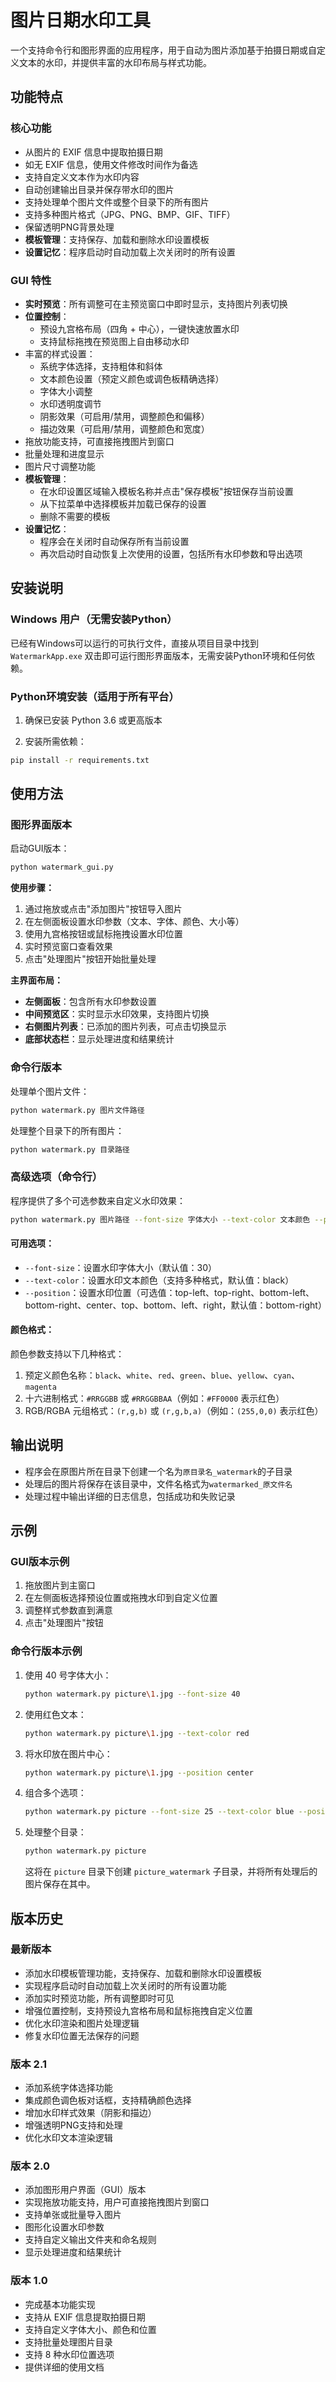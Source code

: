 # 图片日期水印工具

一个支持命令行和图形界面的应用程序，用于自动为图片添加基于拍摄日期或自定义文本的水印，并提供丰富的水印布局与样式功能。

## 功能特点

### 核心功能
- 从图片的 EXIF 信息中提取拍摄日期
- 如无 EXIF 信息，使用文件修改时间作为备选
- 支持自定义文本作为水印内容
- 自动创建输出目录并保存带水印的图片
- 支持处理单个图片文件或整个目录下的所有图片
- 支持多种图片格式（JPG、PNG、BMP、GIF、TIFF）
- 保留透明PNG背景处理
- **模板管理**：支持保存、加载和删除水印设置模板
- **设置记忆**：程序启动时自动加载上次关闭时的所有设置

### GUI 特性
- **实时预览**：所有调整可在主预览窗口中即时显示，支持图片列表切换
- **位置控制**：
  - 预设九宫格布局（四角 + 中心），一键快速放置水印
  - 支持鼠标拖拽在预览图上自由移动水印
- 丰富的样式设置：
  - 系统字体选择，支持粗体和斜体
  - 文本颜色设置（预定义颜色或调色板精确选择）
  - 字体大小调整
  - 水印透明度调节
  - 阴影效果（可启用/禁用，调整颜色和偏移）
  - 描边效果（可启用/禁用，调整颜色和宽度）
- 拖放功能支持，可直接拖拽图片到窗口
- 批量处理和进度显示
- 图片尺寸调整功能
- **模板管理**：
  - 在水印设置区域输入模板名称并点击"保存模板"按钮保存当前设置
  - 从下拉菜单中选择模板并加载已保存的设置
  - 删除不需要的模板
- **设置记忆**：
  - 程序会在关闭时自动保存所有当前设置
  - 再次启动时自动恢复上次使用的设置，包括所有水印参数和导出选项

## 安装说明

### Windows 用户（无需安装Python）

已经有Windows可以运行的可执行文件，直接从项目目录中找到 `WatermarkApp.exe` 双击即可运行图形界面版本，无需安装Python环境和任何依赖。

### Python环境安装（适用于所有平台）

1. 确保已安装 Python 3.6 或更高版本

2. 安装所需依赖：

```bash
pip install -r requirements.txt
```

## 使用方法

### 图形界面版本

启动GUI版本：

```bash
python watermark_gui.py
```

**使用步骤：**
1. 通过拖放或点击"添加图片"按钮导入图片
2. 在左侧面板设置水印参数（文本、字体、颜色、大小等）
3. 使用九宫格按钮或鼠标拖拽设置水印位置
4. 实时预览窗口查看效果
5. 点击"处理图片"按钮开始批量处理

**主界面布局：**
- **左侧面板**：包含所有水印参数设置
- **中间预览区**：实时显示水印效果，支持图片切换
- **右侧图片列表**：已添加的图片列表，可点击切换显示
- **底部状态栏**：显示处理进度和结果统计

### 命令行版本

处理单个图片文件：

```bash
python watermark.py 图片文件路径
```

处理整个目录下的所有图片：

```bash
python watermark.py 目录路径
```

### 高级选项（命令行）

程序提供了多个可选参数来自定义水印效果：

```bash
python watermark.py 图片路径 --font-size 字体大小 --text-color 文本颜色 --position 位置
```

#### 可用选项：

- `--font-size`：设置水印字体大小（默认值：30）
- `--text-color`：设置水印文本颜色（支持多种格式，默认值：black）
- `--position`：设置水印位置（可选值：top-left、top-right、bottom-left、bottom-right、center、top、bottom、left、right，默认值：bottom-right）

#### 颜色格式：

颜色参数支持以下几种格式：

1. 预定义颜色名称：`black`、`white`、`red`、`green`、`blue`、`yellow`、`cyan`、`magenta`
2. 十六进制格式：`#RRGGBB` 或 `#RRGGBBAA`（例如：`#FF0000` 表示红色）
3. RGB/RGBA 元组格式：`(r,g,b)` 或 `(r,g,b,a)`（例如：`(255,0,0)` 表示红色）

## 输出说明

- 程序会在原图片所在目录下创建一个名为`原目录名_watermark`的子目录
- 处理后的图片将保存在该目录中，文件名格式为`watermarked_原文件名`
- 处理过程中输出详细的日志信息，包括成功和失败记录

## 示例

### GUI版本示例

1. 拖放图片到主窗口
2. 在左侧面板选择预设位置或拖拽水印到自定义位置
3. 调整样式参数直到满意
4. 点击"处理图片"按钮

### 命令行版本示例

1. 使用 40 号字体大小：
   ```bash
   python watermark.py picture\1.jpg --font-size 40
   ```

2. 使用红色文本：
   ```bash
   python watermark.py picture\1.jpg --text-color red
   ```

3. 将水印放在图片中心：
   ```bash
   python watermark.py picture\1.jpg --position center
   ```

4. 组合多个选项：
   ```bash
   python watermark.py picture --font-size 25 --text-color blue --position top-left
   ```

5. 处理整个目录：
   ```bash
   python watermark.py picture
   ```
   这将在 `picture` 目录下创建 `picture_watermark` 子目录，并将所有处理后的图片保存在其中。

## 版本历史

### 最新版本

- 添加水印模板管理功能，支持保存、加载和删除水印设置模板
- 实现程序启动时自动加载上次关闭时的所有设置功能
- 添加实时预览功能，所有调整即时可见
- 增强位置控制，支持预设九宫格布局和鼠标拖拽自定义位置
- 优化水印渲染和图片处理逻辑
- 修复水印位置无法保存的问题

### 版本 2.1

- 添加系统字体选择功能
- 集成颜色调色板对话框，支持精确颜色选择
- 增加水印样式效果（阴影和描边）
- 增强透明PNG支持和处理
- 优化水印文本渲染逻辑

### 版本 2.0

- 添加图形用户界面（GUI）版本
- 实现拖放功能支持，用户可直接拖拽图片到窗口
- 支持单张或批量导入图片
- 图形化设置水印参数
- 支持自定义输出文件夹和命名规则
- 显示处理进度和结果统计

### 版本 1.0

- 完成基本功能实现
- 支持从 EXIF 信息提取拍摄日期
- 支持自定义字体大小、颜色和位置
- 支持批量处理图片目录
- 支持 8 种水印位置选项
- 提供详细的使用文档
